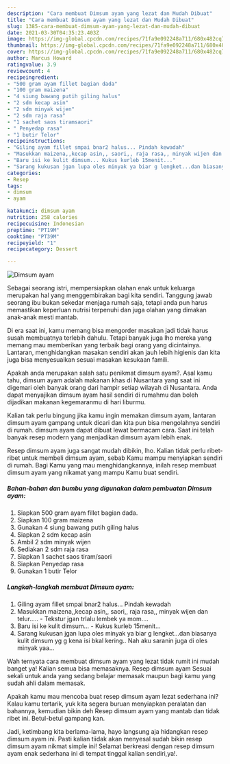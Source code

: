 ```yaml
---
description: "Cara membuat Dimsum ayam yang lezat dan Mudah Dibuat"
title: "Cara membuat Dimsum ayam yang lezat dan Mudah Dibuat"
slug: 1385-cara-membuat-dimsum-ayam-yang-lezat-dan-mudah-dibuat
date: 2021-03-30T04:35:23.403Z
image: https://img-global.cpcdn.com/recipes/71fa9e092248a711/680x482cq70/dimsum-ayam-foto-resep-utama.jpg
thumbnail: https://img-global.cpcdn.com/recipes/71fa9e092248a711/680x482cq70/dimsum-ayam-foto-resep-utama.jpg
cover: https://img-global.cpcdn.com/recipes/71fa9e092248a711/680x482cq70/dimsum-ayam-foto-resep-utama.jpg
author: Marcus Howard
ratingvalue: 3.9
reviewcount: 4
recipeingredient:
- "500 gram ayam fillet bagian dada"
- "100 gram maizena"
- "4 siung bawang putih giling halus"
- "2 sdm kecap asin"
- "2 sdm minyak wijen"
- "2 sdm raja rasa"
- "1 sachet saos tiramsaori"
- " Penyedap rasa"
- "1 butir Telor"
recipeinstructions:
- "Giling ayam fillet smpai bnar2 halus... Pindah kewadah"
- "Masukkan maizena,,kecap asin,, saori,, raja rasa,, minyak wijen dan telur.....  Tekstur jgan trlalu lembek ya mom...."
- "Baru isi ke kulit dimsum... Kukus kurleb 15menit..."
- "Sarang kukusan jgan lupa oles minyak ya biar g lengket...dan biasanya kulit dimsum yg g kena isi bkal kering.. Nah aku saranin juga di oles minyak yaa..."
categories:
- Resep
tags:
- dimsum
- ayam

katakunci: dimsum ayam 
nutrition: 258 calories
recipecuisine: Indonesian
preptime: "PT19M"
cooktime: "PT39M"
recipeyield: "1"
recipecategory: Dessert

---
```



![Dimsum ayam](https://img-global.cpcdn.com/recipes/71fa9e092248a711/680x482cq70/dimsum-ayam-foto-resep-utama.jpg)

Sebagai seorang istri, mempersiapkan olahan enak untuk keluarga merupakan hal yang menggembirakan bagi kita sendiri. Tanggung jawab seorang ibu bukan sekedar menjaga rumah saja, tetapi anda pun harus memastikan keperluan nutrisi terpenuhi dan juga olahan yang dimakan anak-anak mesti mantab.

Di era  saat ini, kamu memang bisa mengorder masakan jadi tidak harus susah membuatnya terlebih dahulu. Tetapi banyak juga lho mereka yang memang mau memberikan yang terbaik bagi orang yang dicintainya. Lantaran, menghidangkan masakan sendiri akan jauh lebih higienis dan kita juga bisa menyesuaikan sesuai masakan kesukaan famili. 



Apakah anda merupakan salah satu penikmat dimsum ayam?. Asal kamu tahu, dimsum ayam adalah makanan khas di Nusantara yang saat ini digemari oleh banyak orang dari hampir setiap wilayah di Nusantara. Anda dapat menyajikan dimsum ayam hasil sendiri di rumahmu dan boleh dijadikan makanan kegemaranmu di hari liburmu.

Kalian tak perlu bingung jika kamu ingin memakan dimsum ayam, lantaran dimsum ayam gampang untuk dicari dan kita pun bisa mengolahnya sendiri di rumah. dimsum ayam dapat dibuat lewat bermacam cara. Saat ini telah banyak resep modern yang menjadikan dimsum ayam lebih enak.

Resep dimsum ayam juga sangat mudah dibikin, lho. Kalian tidak perlu ribet-ribet untuk membeli dimsum ayam, sebab Kamu mampu menyiapkan sendiri di rumah. Bagi Kamu yang mau menghidangkannya, inilah resep membuat dimsum ayam yang nikamat yang mampu Kamu buat sendiri.

<!--inarticleads1-->

##### Bahan-bahan dan bumbu yang digunakan dalam pembuatan Dimsum ayam:

1. Siapkan 500 gram ayam fillet bagian dada.
1. Siapkan 100 gram maizena
1. Gunakan 4 siung bawang putih giling halus
1. Siapkan 2 sdm kecap asin
1. Ambil 2 sdm minyak wijen
1. Sediakan 2 sdm raja rasa
1. Siapkan 1 sachet saos tiram/saori
1. Siapkan  Penyedap rasa
1. Gunakan 1 butir Telor




<!--inarticleads2-->

##### Langkah-langkah membuat Dimsum ayam:

1. Giling ayam fillet smpai bnar2 halus... Pindah kewadah
1. Masukkan maizena,,kecap asin,, saori,, raja rasa,, minyak wijen dan telur.....  - Tekstur jgan trlalu lembek ya mom....
1. Baru isi ke kulit dimsum... - Kukus kurleb 15menit...
1. Sarang kukusan jgan lupa oles minyak ya biar g lengket...dan biasanya kulit dimsum yg g kena isi bkal kering.. Nah aku saranin juga di oles minyak yaa...




Wah ternyata cara membuat dimsum ayam yang lezat tidak rumit ini mudah banget ya! Kalian semua bisa memasaknya. Resep dimsum ayam Sesuai sekali untuk anda yang sedang belajar memasak maupun bagi kamu yang sudah ahli dalam memasak.

Apakah kamu mau mencoba buat resep dimsum ayam lezat sederhana ini? Kalau kamu tertarik, yuk kita segera buruan menyiapkan peralatan dan bahannya, kemudian bikin deh Resep dimsum ayam yang mantab dan tidak ribet ini. Betul-betul gampang kan. 

Jadi, ketimbang kita berlama-lama, hayo langsung aja hidangkan resep dimsum ayam ini. Pasti kalian tiidak akan menyesal sudah bikin resep dimsum ayam nikmat simple ini! Selamat berkreasi dengan resep dimsum ayam enak sederhana ini di tempat tinggal kalian sendiri,ya!.

